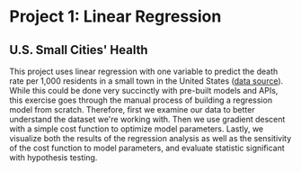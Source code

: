 # Project 1: Linear Regression
## U.S. Small Cities' Health

This project uses linear regression with one variable to predict the death rate per 1,000 residents in a small town in the United States ([data source](https://college.cengage.com/mathematics/brase/understandable_statistics/7e/students/datasets/mlr/frames/frame.html)). While this could be done very succinctly with pre-built models and APIs, this exercise goes through the manual process of building a regression model from scratch. Therefore, first we examine our data to better understand the dataset we're working with. Then we use gradient descent with a simple cost function to optimize model parameters. Lastly, we visualize both the results of the regression analysis as well as the sensitivity of the cost function to model parameters, and evaluate statistic significant with hypothesis testing.
